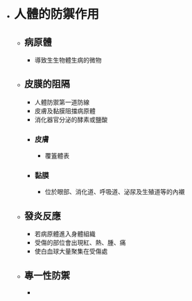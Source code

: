 - # 人體的防禦作用
	- ## 病原體
		- 導致生生物體生病的微物
	- ## 皮膜的阻隔
		- 人體防禦第一道防線
		- 皮膚及黏膜阻擋病原體
		- 消化器官分泌的酵素或鹽酸
		- ### 皮膚
			- 覆篕體表
		- ### 黏膜
			- 位於眼部、消化道、呼吸道、泌尿及生殖道等的內襯
	- ## 發炎反應
		- 若病原體進入身體組織
		- 受傷的部位會出現紅、熱、腫、痛
		- 使白血球大量聚集在受傷處
	- ## 專一性防禦
		-